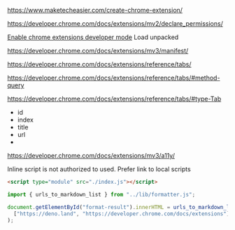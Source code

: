 https://www.maketecheasier.com/create-chrome-extension/

https://developer.chrome.com/docs/extensions/mv2/declare_permissions/

[Enable chrome extensions developer mode](chrome://extensions/)
Load unpacked

https://developer.chrome.com/docs/extensions/mv3/manifest/



https://developer.chrome.com/docs/extensions/reference/tabs/

https://developer.chrome.com/docs/extensions/reference/tabs/#method-query

https://developer.chrome.com/docs/extensions/reference/tabs/#type-Tab

- id
- index
- title
- url
- 


https://developer.chrome.com/docs/extensions/mv3/a11y/

Inline script is not authorized to used. Prefer link to local scripts

```html
<script type="module" src="./index.js"></script>
```

```js
import { urls_to_markdown_list } from "../lib/formatter.js";

document.getElementById("format-result").innerHTML = urls_to_markdown_list(
  ["https://deno.land", "https://developer.chrome.com/docs/extensions"],
);

```